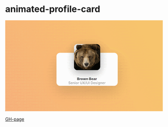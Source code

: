 # animated-profile-card

<img src="./images/README/animated.gif" />

[GH-page](https://cactys.github.io/animated-profile-card/)
